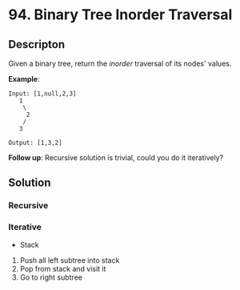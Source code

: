 # 94. Binary Tree Inorder Traversal

## Descripton

Given a binary tree, return the *inorder* traversal of its nodes' values.

**Example**:

```
Input: [1,null,2,3]
   1
    \
     2
    /
   3

Output: [1,3,2]
```

**Follow up**: Recursive solution is trivial, could you do it iteratively?


## Solution

### Recursive


### Iterative

* Stack

1. Push all left subtree into stack
2. Pop from stack and visit it
3. Go to right subtree
